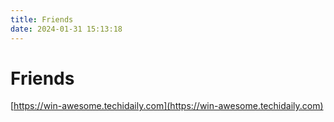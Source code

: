 ```yaml
---
title: Friends
date: 2024-01-31 15:13:18
---
```


# Friends

[https://win-awesome.techidaily.com](https://win-awesome.techidaily.com)